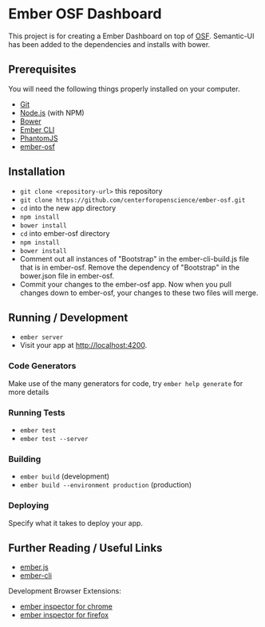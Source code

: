 # Ember OSF Dashboard

This project is for creating a Ember Dashboard on top of [OSF](http://osf.io).  Semantic-UI has been added to the dependencies and installs with bower.  

## Prerequisites

You will need the following things properly installed on your computer.

*   [Git](http://git-scm.com/)
*   [Node.js](http://nodejs.org/) (with NPM)
*   [Bower](http://bower.io/)
*   [Ember CLI](http://ember-cli.com/)
*   [PhantomJS](http://phantomjs.org/)
*   [ember-osf](http://github.com/centerforopenscience/ember-osf.git)

## Installation

*   `git clone <repository-url>` this repository
*   `git clone https://github.com/centerforopenscience/ember-osf.git`
*   `cd` into the new app directory
*   `npm install`
*   `bower install`
*   `cd` into ember-osf directory
*   `npm install`
*   `bower install`
*   Comment out all instances of "Bootstrap" in the ember-cli-build.js file that is in ember-osf.  Remove the dependency of "Bootstrap" in the bower.json file in ember-osf.
*   Commit your changes to the ember-osf app.  Now when you pull changes down to ember-osf, your changes to these two files will merge.

## Running / Development

*   `ember server`
*   Visit your app at [http://localhost:4200](http://localhost:4200).

### Code Generators

Make use of the many generators for code, try `ember help generate` for more details

### Running Tests

*   `ember test`
*   `ember test --server`

### Building

*   `ember build` (development)
*   `ember build --environment production` (production)

### Deploying

Specify what it takes to deploy your app.

## Further Reading / Useful Links

*   [ember.js](http://emberjs.com/)
*   [ember-cli](http://ember-cli.com/)

Development Browser Extensions:

*   [ember inspector for chrome](https://chrome.google.com/webstore/detail/ember-inspector/bmdblncegkenkacieihfhpjfppoconhi)
*   [ember inspector for firefox](https://addons.mozilla.org/en-US/firefox/addon/ember-inspector/)
